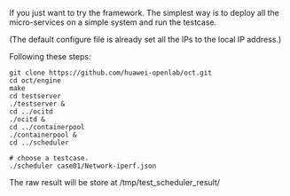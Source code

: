 If you just want to try the framework.
The simplest way is to deploy all the micro-services on a simple system and run the testcase.

(The default configure file is already set all the IPs to the local IP address.)

Following these steps:

```
git clone https://github.com/huawei-openlab/oct.git
cd oct/engine
make
cd testserver
./testserver &
cd ../ocitd
./ocitd &
cd ../containerpool
./containerpool &
cd ../scheduler

# choose a testcase.
./scheduler case01/Network-iperf.json

```
The raw result will be store at /tmp/test_scheduler_result/
